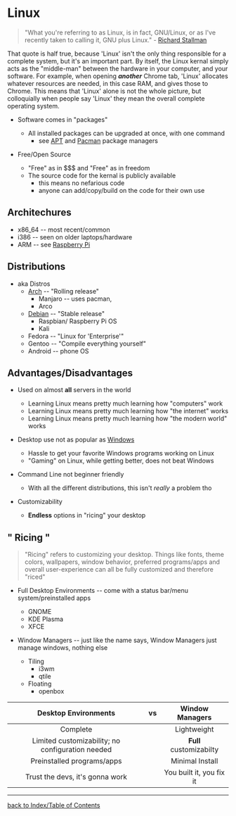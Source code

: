 # Linux
> "What you're referring to as Linux, is in fact, GNU/Linux, or as I've recently 
> taken to calling it, GNU plus Linux." - [Richard Stallman](https://www.lurkmore.com/view/GNU/Linux_rant)
 
That quote is half true, because 'Linux' isn't the only thing responsible for a
complete system, but it's an important part. By itself, the Linux kernal simply acts as 
the "middle-man" between the hardware in your computer, and your software. For example,
when opening ***another*** Chrome tab, 'Linux' allocates whatever resources are needed,
in this case RAM, and gives those to Chrome. This means that 'Linux' alone 
is not the whole picture, but colloquially when people say 'Linux' they mean the overall 
complete operating system.

* Software comes in "packages" 
    - All installed packages can be upgraded at once, with one command
        + see [APT](APT.md) and [Pacman](Pacman.md) package managers

* Free/Open Source
    - "Free" as in $$$ and "Free" as in freedom
    - The source code for the kernal is publicly available
        + this means no nefarious code
        + anyone can add/copy/build on the code for their own use

## Architechures
* x86_64 -- most recent/common
* i386 -- seen on older laptops/hardware
* ARM -- see [Raspberry Pi](RaspberryPi.md)

## Distributions
* aka Distros
    - [Arch](Arch.md) -- "Rolling release"
        + Manjaro -- uses pacman, 
        + Arco
    - [Debian](Debian.md) -- "Stable release"
        + Raspbian/ Raspberry Pi OS
        + Kali
    - Fedora -- "Linux for 'Enterprise'"
    - Gentoo -- "Compile everything yourself"
    - Android -- phone OS

## Advantages/Disadvantages

* Used on almost **all** servers in the world
    + Learning Linux means pretty much learning how "computers" work
    + Learning Linux means pretty much learning how "the internet" works
    + Learning Linux means pretty much learning how "the modern world" works

* Desktop use not as popular as [Windows](Windows.md)
    - Hassle to get your favorite Windows programs working on Linux
    - "Gaming" on Linux, while getting better, does not beat Windows

* Command Line not beginner friendly
    + With all the different distributions, this isn't *really* a problem tho

* Customizability
    + **Endless** options in "ricing" your desktop

## " Ricing "
> "Ricing" refers to customizing your desktop. Things like fonts, theme colors, wallpapers,
> window behavior, preferred programs/apps and overall user-experience can  all be fully 
> customized and therefore "riced"

* Full Desktop Environments -- come with a status bar/menu system/preinstalled apps
    - GNOME
    - KDE Plasma
    - XFCE

* Window Managers -- just like the name says, Window Managers just manage windows, nothing else
    - Tiling
        - i3wm
        - qtile
    - Floating
        - openbox

| Desktop Environments                             | vs    | Window Managers          |
| :---:                                            | :---: | :---:                    |
| Complete                                         |       | Lightweight              |
| Limited customizability; no configuration needed |       | **Full** customizabilty  |
| Preinstalled programs/apps                       |       | Minimal Install          |
| Trust the devs, it's gonna work                  |       | You built it, you fix it |

---

[back to Index/Table of Contents](index.md)

